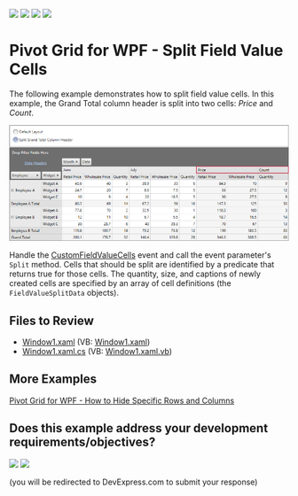 <!-- default badges list -->
![](https://img.shields.io/endpoint?url=https://codecentral.devexpress.com/api/v1/VersionRange/128579003/22.2.2%2B)
[![](https://img.shields.io/badge/Open_in_DevExpress_Support_Center-FF7200?style=flat-square&logo=DevExpress&logoColor=white)](https://supportcenter.devexpress.com/ticket/details/E2764)
[![](https://img.shields.io/badge/📖_How_to_use_DevExpress_Examples-e9f6fc?style=flat-square)](https://docs.devexpress.com/GeneralInformation/403183)
[![](https://img.shields.io/badge/💬_Leave_Feedback-feecdd?style=flat-square)](#does-this-example-address-your-development-requirementsobjectives)
<!-- default badges end -->

# Pivot Grid for WPF - Split Field Value Cells

The following example demonstrates how to split field value cells. In this example, the Grand Total column header is split into two cells: _Price_ and _Count_.

![Pivot Grid](./images/PivotGrid.png)

Handle the [CustomFieldValueCells](https://docs.devexpress.com/WPF/DevExpress.Xpf.PivotGrid.PivotGridControl.CustomFieldValueCells?p=netframework) event and call the event parameter's `Split` method. Cells that should be split are identified by a predicate that returns true for those cells. The quantity, size, and captions of newly created cells are specified by an array of cell definitions (the `FieldValueSplitData` objects).

## Files to Review

* [Window1.xaml](./CS/Window1.xaml) (VB: [Window1.xaml](./VB/Window1.xaml))
* [Window1.xaml.cs](./CS/Window1.xaml.cs) (VB: [Window1.xaml.vb](./VB/Window1.xaml.vb))

## More Examples 

[Pivot Grid for WPF - How to Hide Specific Rows and Columns](https://github.com/DevExpress-Examples/wpf-pivot-grid-hide-specific-columns-and-row)
<!-- feedback -->
## Does this example address your development requirements/objectives?

[<img src="https://www.devexpress.com/support/examples/i/yes-button.svg"/>](https://www.devexpress.com/support/examples/survey.xml?utm_source=github&utm_campaign=wpf-pivot-grid-split-field-value-cells&~~~was_helpful=yes) [<img src="https://www.devexpress.com/support/examples/i/no-button.svg"/>](https://www.devexpress.com/support/examples/survey.xml?utm_source=github&utm_campaign=wpf-pivot-grid-split-field-value-cells&~~~was_helpful=no)

(you will be redirected to DevExpress.com to submit your response)
<!-- feedback end -->
